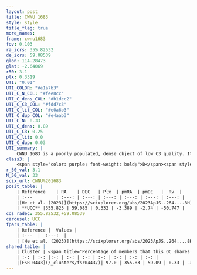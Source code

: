 ```yaml
---
layout: post
title: CWNU 1683
style: style
title_flag: true
more_names: 
fname: cwnu1683
fov: 0.103
ra_icrs: 355.82532
de_icrs: 59.08539
glon: 114.28473
glat: -2.64069
r50: 3.1
plx: 0.3319
UTI: "0.01"
UTI_COLOR: "#e1a7b3"
UTI_C_N_COL: "#fee8cc"
UTI_C_dens_COL: "#b1dcc2"
UTI_C_C3_COL: "#fdd7c3"
UTI_C_lit_COL: "#e0a6b3"
UTI_C_dup_COL: "#e4aab3"
UTI_C_N: 0.33
UTI_C_dens: 0.89
UTI_C_C3: 0.25
UTI_C_lit: 0.0
UTI_C_dup: 0.03
UTI_summary: |
    CWNU 1683 is a poorly populated, dense object of low C3 quality. It was recently reported in the literature.<br><br><span style="color: #99180f; font-weight: bold;">Warning: </span>This is very likely a duplicate object, which shares a large percentage of members with at least one previously reported entry.
class3: |
    <span style="color: purple; font-weight: bold;">D</span><span style="color: #FFC300; font-weight: bold;">B</span>
r_50_val: 3.1
N_50_val: 33
scix_url: CWNU%201683
posit_table: |
    | Reference    | RA    | DEC   | Plx  | pmRA  | pmDE   |  Rv  |
    | :---         | :---: | :---: | :---: | :---: | :---: | :---: |
    |[He et al. (2023)](https://scixplorer.org/abs/2023ApJS..264....8H) | 355.873 | 59.091 | 0.331 | -3.385 | -2.739 | -- |
    | **UCC** |355.825 | 59.085 | 0.332 | -3.389 | -2.74 | -50.747 | 
cds_radec: 355.82532,+59.08539
carousel: UCC
fpars_table: |
    | Reference |  Values |
    | :---  |  :---:  |
    | [He et al. (2023)](https://scixplorer.org/abs/2023ApJS..264....8H) | `A0=3.7, m-M=12.2, logAge=6.8` |
shared_table: |
    | Cluster | <span title="Percentage of members that this OC shares with the ones listed">%</span>   | RA   | DEC   | Plx   | pmRA  | pmDE  | Rv | UTI |
    | :-: | :-: |:-: | :-: | :-: | :-: | :-: | :-: | :-: |
    |[FSR 0443](/_clusters/fsr0443/)| 97.0 | 355.83 | 59.09 | 0.33 | -3.39 | -2.74 | -50.75 |0.56 |
---
```

